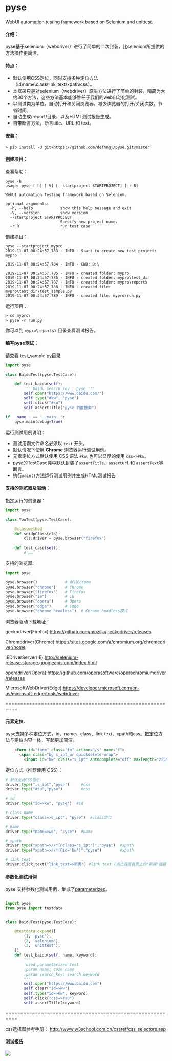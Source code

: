 # pyse
WebUI automation testing framework based on Selenium and unittest.

#### 介绍：
  pyse基于selenium（webdriver）进行了简单的二次封装，比selenium所提供的方法操作更简洁。

#### 特点：
* 默认使用CSS定位，同时支持多种定位方法（id\name\class\link_text\xpath\css）。
* 本框架只是对selenium（webdriver）原生方法进行了简单的封装，精简为大约30个方法，这些方法基本能够胜任于我们的web自动化测试。
* 以测试类为单位，自动打开和关闭浏览器，减少浏览器的打开/关闭次数，节省时间。
* 自动生成/report/目录，以及HTML测试报告生成。
* 自带断言方法，断言title、URL 和 text。

#### 安装：

```
> pip install -U git+https://github.com/defnngj/pyse.git@master
```

#### 创建项目：

查看帮助：

```shell
pyse -h
usage: pyse [-h] [-V] [--startproject STARTPROJECT] [-r R]

WebUI automation testing framework based on Selenium.

optional arguments:
  -h, --help            show this help message and exit
  -V, --version         show version
  --startproject STARTPROJECT
                        Specify new project name.
  -r R                  run test case
```

创建项目：

```shell
pyse --startproject mypro
2019-11-07 00:24:57,783 - INFO - Start to create new test project: mypro

2019-11-07 00:24:57,784 - INFO - CWD: D:\

2019-11-07 00:24:57,785 - INFO - created folder: mypro
2019-11-07 00:24:57,786 - INFO - created folder: mypro\test_dir
2019-11-07 00:24:57,787 - INFO - created folder: mypro\reports
2019-11-07 00:24:57,788 - INFO - created file: mypro\test_dir\test_sample.py
2019-11-07 00:24:57,789 - INFO - created file: mypro\run.py
```

运行项目：

```shell
> cd mypro\
> pyse -r run.py
```
你可以到 `mypro\reports\` 目录查看测试报告。

#### 编写pyse测试：

请查看 test_sample.py目录

```python
import pyse

class BaiduTest(pyse.TestCase):

    def test_baidu(self):
        ''' baidu search key : pyse '''
        self.open("https://www.baidu.com/")
        self.type("#kw", "pyse")
        self.click("#su")
        self.assertTitle("pyse_百度搜索")

if __name__ == '__main__':
    pyse.main(debug=True)
```

运行测试用例说明：
* 测试用例文件命名必须以 `test` 开头。
* 默认情况下使用 __Chrome__ 浏览器运行测试用例。
* 元素定位方式默认使用 CSS 语法 `#kw`, 也可以显示的使用 `css=>#kw`。
* pyse的TestCase类中默认封装了`assertTitle`、`assertUrl` 和 `assertText`等断言。
* 执行`main()`方法运行测试用例并生成HTML测试报告


#### 支持的浏览器及驱动：

指定运行的浏览器：

```python
import pyse

class YouTest(pyse.TestCase):

    @classmethod
    def setUpClass(cls):
        cls.driver = pyse.browser("firefox")
    
    def test_case(self):
        # ……

```

支持的浏览器:

```python
import pyse

pyse.browser()            # 默认Chrome
pyse.browser("chrome")    # Chrome
pyse.browser("firefox")   # Firefox
pyse.browser("ie")        # IE
pyse.browser("opera")     # Opera
pyse.browser("edge")      # Edge
pyse.browser("chrome_headless")  # Chrome headless模式
```

浏览器驱动下载地址：

geckodriver(Firefox):https://github.com/mozilla/geckodriver/releases

Chromedriver(Chrome):https://sites.google.com/a/chromium.org/chromedriver/home

IEDriverServer(IE):http://selenium-release.storage.googleapis.com/index.html

operadriver(Opera):https://github.com/operasoftware/operachromiumdriver/releases

MicrosoftWebDriver(Edge):https://developer.microsoft.com/en-us/microsoft-edge/tools/webdriver

==========================================================

#### 元素定位:

pyse支持多种定位方式，id、name、class、link text、xpath和css。把定位方法与定位内容一体，写起更加简洁。
```html
    <form id="form" class="fm" action="/s" name="f">
      <span class="bg s_ipt_wr quickdelete-wrap">
        <input id="kw" class="s_ipt" autocomplete="off" maxlength="255" value="" name="wd">
```

定位方式（推荐使用 CSS）：

```python
# 默认支持CSS语法
driver.type(".s_ipt","pyse")     #css
driver.type("#su","pyse")        #css

# id
driver.type("id=>kw", "pyse")  #id

# class name
driver.type("class=>s_ipt", "pyse")  #class定位

# name
driver.type("name=>wd", "pyse")  #name

# xpath
driver.type("xpath=>//*[@class='s_ipt']","pyse")  #xpath
driver.type("xpath=>//*[@id='kw']","pyse")        #xpath

# link text
driver.click_text("link_text=>新闻") #link text (点击百度首页上的"新闻"链接)

```

#### 参数化测试用例
pyse 支持参数化测试用例，集成了[parameterized](https://github.com/wolever/parameterized)。

```python

import pyse
from pyse import testdata


class BaiduTest(pyse.TestCase):

    @testdata.expand([
        (1, 'pyse'),
        (2, 'selenium'),
        (3, 'unittest'),
    ])
    def test_baidu(self, name, keyword):
        """
         used parameterized test
        :param name: case name
        :param search_key: search keyword
        """
        self.open("https://www.baidu.com")
        self.clear("id=>kw")
        self.type("id=>kw", keyword)
        self.click("css=>#su")
        self.assertTitle(keyword)

```
==========================================================

  css选择器参考手册：
  http://www.w3school.com.cn/cssref/css_selectors.asp

#### 测试报告

![](./test_report.png)
